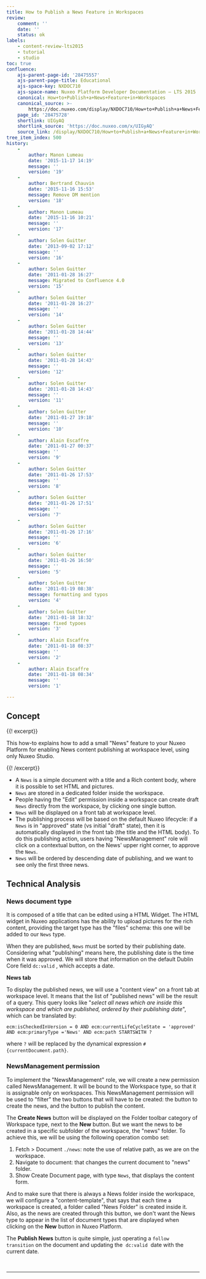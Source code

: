 ```yaml
---
title: How to Publish a News Feature in Workspaces
review:
    comment: ''
    date: ''
    status: ok
labels:
    - content-review-lts2015
    - tutorial
    - studio
toc: true
confluence:
    ajs-parent-page-id: '28475557'
    ajs-parent-page-title: Educational
    ajs-space-key: NXDOC710
    ajs-space-name: Nuxeo Platform Developer Documentation — LTS 2015
    canonical: How+to+Publish+a+News+Feature+in+Workspaces
    canonical_source: >-
        https://doc.nuxeo.com/display/NXDOC710/How+to+Publish+a+News+Feature+in+Workspaces
    page_id: '28475728'
    shortlink: UIGyAQ
    shortlink_source: 'https://doc.nuxeo.com/x/UIGyAQ'
    source_link: /display/NXDOC710/How+to+Publish+a+News+Feature+in+Workspaces
tree_item_index: 500
history:
    -
        author: Manon Lumeau
        date: '2015-11-17 14:19'
        message: ''
        version: '19'
    -
        author: Bertrand Chauvin
        date: '2015-11-16 15:53'
        message: Remove DM mention
        version: '18'
    -
        author: Manon Lumeau
        date: '2015-11-16 10:21'
        message: ''
        version: '17'
    -
        author: Solen Guitter
        date: '2013-09-02 17:12'
        message: ''
        version: '16'
    -
        author: Solen Guitter
        date: '2011-01-28 16:27'
        message: Migrated to Confluence 4.0
        version: '15'
    -
        author: Solen Guitter
        date: '2011-01-28 16:27'
        message: ''
        version: '14'
    -
        author: Solen Guitter
        date: '2011-01-28 14:44'
        message: ''
        version: '13'
    -
        author: Solen Guitter
        date: '2011-01-28 14:43'
        message: ''
        version: '12'
    -
        author: Solen Guitter
        date: '2011-01-28 14:43'
        message: ''
        version: '11'
    -
        author: Solen Guitter
        date: '2011-01-27 19:18'
        message: ''
        version: '10'
    -
        author: Alain Escaffre
        date: '2011-01-27 00:37'
        message: ''
        version: '9'
    -
        author: Solen Guitter
        date: '2011-01-26 17:53'
        message: ''
        version: '8'
    -
        author: Solen Guitter
        date: '2011-01-26 17:51'
        message: ''
        version: '7'
    -
        author: Solen Guitter
        date: '2011-01-26 17:16'
        message: ''
        version: '6'
    -
        author: Solen Guitter
        date: '2011-01-26 16:50'
        message: ''
        version: '5'
    -
        author: Solen Guitter
        date: '2011-01-19 08:38'
        message: formatting and typos
        version: '4'
    -
        author: Solen Guitter
        date: '2011-01-18 18:32'
        message: fixed typoes
        version: '3'
    -
        author: Alain Escaffre
        date: '2011-01-18 08:37'
        message: ''
        version: '2'
    -
        author: Alain Escaffre
        date: '2011-01-18 08:34'
        message: ''
        version: '1'

---
```

## Concept

{{! excerpt}}

This how-to explains how to add a&nbsp;small "News" feature to your Nuxeo Platform for enabling News content publishing at workspace level, using only Nuxeo Studio.

{{! /excerpt}}

*   A `News` is a simple document with a title and a Rich content body, where it is possible to set HTML and pictures.
*   `News` are stored in a dedicated folder inside the workspace.
*   People having the "Edit" permission inside a workspace can create draft `News` directly from the workspace, by clicking one single button.
*   `News` will be displayed on a front tab at workspace level.
*   The publishing process will be based on the default Nuxeo lifecycle: if a `News` is in "approved" state (vs initial "draft" state), then it is automatically displayed in the front tab (the title and the HTML body). To do this publishing action, users having "NewsManagement" role will click on a contextual button, on the News' upper right corner, to approve the `News`.
*   `News` will be ordered by descending date of publishing, and we want to see only the first three news.

## Technical Analysis

### News document type

It is composed of a title&nbsp;that can be edited using a HTML Widget. The HTML widget in Nuxeo applications has the ability to upload pictures for the rich content, providing the target type has the "files" schema: this one will be added to our `News` type.&nbsp;

When they are published, `News` must be sorted by their publishing date. Considering what "publishing" means here, the publishing date is the time when it was approved. We will store that information on the default Dublin Core field `dc:valid` , which accepts a date.&nbsp;

**News tab**

To display the published news, we will use a "content view" on a front tab at workspace level. It means that the list of "published news" will be the result of a query. This query looks like "_select all news which are inside this workspace and which are published, ordered by their publishing date_", which can be translated by:

```
ecm:isCheckedInVersion = 0 AND ecm:currentLifeCycleState = 'approved' AND ecm:primaryType ='News' AND ecm:path STARTSWITH ?
```

where `?` will be replaced by the dynamical expression `#{currentDocument.path}`.

### **NewsManagement permission**

To implement the "NewsManagement" role, we will create a new permission called NewsManagement. It will be bound to the Workspace type, so that it is assignable only on workspaces. This NewsManagement permission will be used to "filter" the two buttons that will have to be created: the button to create the news, and the button to publish the content.

The **Create News**&nbsp;button will be displayed on the Folder toolbar category of Workspace type, next to the **New** button. But we want the news to be created in a specific subfolder of the workspace, the "news" folder. To achieve this, we will be using the following operation combo set:

1.  Fetch > Document `./news`: note the use of relative path, as we are on the workspace.
2.  Navigate to document: that changes the current document to "news" folder.
3.  Show Create Document page, with type `News`, that displays the content form.

And to make sure that there is always a News folder inside the workspace, we will configure a "content-template", that says that each time a workspace is created, a folder called "News Folder" is created inside it.&nbsp;
Also, as the news are created through this button, we don't want the News type to appear in the list of document types that are displayed when clicking on the **New** button in Nuxeo Platform.

The **Publish News** button is quite simple, just operating a `follow transition`&nbsp;on the document and updating the&nbsp; `dc:valid` &nbsp;date with the current date.

&nbsp;

* * *

&nbsp;
